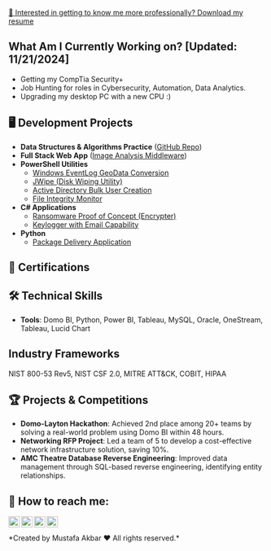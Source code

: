 [📝 Interested in getting to know me more professionally? Download my resume](https://github.com/makbar-io/makbar-io/blob/main/MAkbar_Resume.doc)

## What Am I Currently Working on? [Updated: 11/21/2024]
- Getting my CompTia Security+
- Job Hunting for roles in Cybersecurity, Automation, Data Analytics.
- Upgrading my desktop PC with a new CPU :) 

## 🖥️ Development Projects
- **Data Structures & Algorithms Practice** ([GitHub Repo](https://github.com/joshmadakor1/Algorithms-Practice))  
- **Full Stack Web App** ([Image Analysis Middleware](https://github.com/joshmadakor1/4chan-Image-Analysis-Middleware-C964))  
- **PowerShell Utilities**  
  - [Windows EventLog GeoData Conversion](https://github.com/joshmadakor1/Sentinel-Lab)  
  - [JWipe (Disk Wiping Utility)](https://github.com/joshmadakor1/Jwipe.PowerShell)  
  - [Active Directory Bulk User Creation](https://github.com/joshmadakor1/AD_PS)  
  - [File Integrity Monitor](https://github.com/joshmadakor1/PowerShell-Integrity-FIM)  
- **C# Applications**  
  - [Ransomware Proof of Concept (Encrypter)](https://github.com/joshmadakor1/EncrypterPOC)  
  - [Keylogger with Email Capability](https://github.com/joshmadakor1/Key-Logger-With-Email)  
- **Python**  
  - [Package Delivery Application](https://github.com/joshmadakor1/Package-Delivery-Pathfinding-Algorithm)  

## 🔑 Certifications

## 🛠️ Technical Skills
- **Tools**: Domo BI, Python, Power BI, Tableau, MySQL, Oracle, OneStream, Tableau, Lucid Chart

## Industry Frameworks
NIST 800-53 Rev5, NIST CSF 2.0, MITRE ATT&CK, COBIT, HIPAA

## 🏆 Projects & Competitions
- **Domo-Layton Hackathon**: Achieved 2nd place among 20+ teams by solving a real-world problem using Domo BI within 48 hours.
- **Networking RFP Project**: Led a team of 5 to develop a cost-effective network infrastructure solution, saving 10%.
- **AMC Theatre Database Reverse Engineering**: Improved data management through SQL-based reverse engineering, identifying entity relationships.

<h2> 🤳 How to reach me:</h2>

[<img align="left" alt="Mustafa Akbar | LinkedIn" width="22px" src="https://cdn.jsdelivr.net/npm/simple-icons@v3/icons/linkedin.svg" />](https://linkedin.com/in/Mustafa-Akbar)
[<img align="left" alt="Mustafa Akbar | X" width="22px" src="https://cdn.jsdelivr.net/npm/simple-icons@v3/icons/twitter.svg" />](https://x.com/MAkbarUS) 
[<img align="left" alt="Mustafa Akbar | Instagram" width="22px" src="https://cdn.jsdelivr.net/npm/simple-icons@v3/icons/instagram.svg" />](https://x.com/MAkbarUS)
[<img align="left" alt="Mustafa Akbar | Email" width="22px" src="https://cdn.jsdelivr.net/npm/simple-icons@3.13.0/icons/gmail.svg" />](mailto:makbar.us@outlook.com)


<br>
<br>
*Created by Mustafa Akbar ❤️ All rights reserved.*
